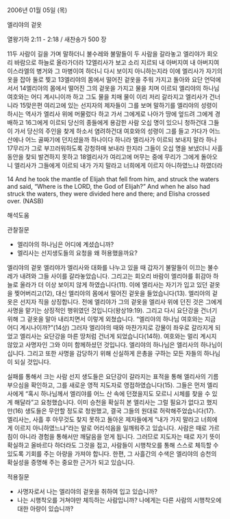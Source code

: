 2006년 01월 05일 (목)

엘리야의 겉옷



열왕기하 2:11 - 2:18 / 새찬송가 500 장


11두 사람이 길을 가며 말하더니 불수레와 불말들이 두 사람을 갈라놓고 엘리야가 회오리 바람으로 하늘로 올라가더라 12엘리사가 보고 소리 지르되 내 아버지여 내 아버지여 이스라엘의 병거와 그 마병이여 하더니 다시 보이지 아니하는지라 이에 엘리사가 자기의 옷을 잡아 둘로 찢고 13엘리야의 몸에서 떨어진 겉옷을 주워 가지고 돌아와 요단 언덕에 서서 14엘리야의 몸에서 떨어진 그의 겉옷을 가지고 물을 치며 이르되 엘리야의 하나님 여호와는 어디 계시니이까 하고 그도 물을 치매 물이 이리 저리 갈라지고 엘리사가 건너니라 15맞은편 여리고에 있는 선지자의 제자들이 그를 보며 말하기를 엘리야의 성령이 하시는 역사가 엘리사 위에 머물렀다 하고 가서 그에게로 나아가 땅에 엎드려 그에게 경배하고 16그에게 이르되 당신의 종들에게 용감한 사람 오십 명이 있으니 청하건대 그들이 가서 당신의 주인을 찾게 하소서 염려하건대 여호와의 성령이 그를 들고 가다가 어느 산에나 어느 골짜기에 던지셨을까 하나이다 하니라 엘리사가 이르되 보내지 말라 하나 17무리가 그로 부끄러워하도록 강청하매 보내라 한지라 그들이 오십 명을 보냈더니 사흘 동안을 찾되 발견하지 못하고 18엘리사가 여리고에 머무는 중에 무리가 그에게 돌아오니 엘리사가 그들에게 이르되 내가 가지 말라고 너희에게 이르지 아니하였느냐 하였더라 

14 And he took the mantle of Elijah that fell from him, and struck the waters and said, “Where is the LORD, the God of Elijah?” And when he also had struck the waters, they were divided here and there; and Elisha crossed over. (NASB)

해석도움





관찰질문 
- 엘리야의 하나님은 어디에 계셨습니까? 
- 엘리사는 선지생도들의 요청을 왜 허용했을까요? 


엘리야의 겉옷 
엘리야가 엘리사와 대화를 나누고 있을 때 갑자기 불말들이 이끄는 불수레가 내려와 그들 사이를 갈라놓았습니다. 그리고는 회오리 바람이 엘리야를 휘감아 하늘로 올라가 더 이상 보이지 않게 하였습니다(11). 이에 엘리사는 자기가 입고 있던 겉옷을 찢어버리고(12), 대신 엘리야의 몸에서 떨어진 겉옷을 들었습니다(13). 엘리야의 겉옷은 선지자 직을 상징합니다. 전에 엘리야가 그의 겉옷을 엘리사 위에 던진 것은 그에게 사명을 맡기는 상징적인 행위였던 것입니다(왕상19:19). 그리고 다시 요단강을 건너기 위해 그 겉옷을 말아 내리치면서 이렇게 외쳤습니다. “엘리야의 하나님 여호와는 지금 어디 계시나이까?”(14상) 그러자 엘리야의 때와 마찬가지로 강물이 좌우로 갈라지게 되었고 엘리사는 요단강을 마른 땅처럼 건너게 되었습니다(14하). 여호와는 멀리 계시지 않았고 사명자인 그와 이미 함께하셨던 것입니다. 엘리야의 하나님은 엘리사의 하나님이십니다. 그리고 또한 사명을 감당하기 위해 신실하게 은총을 구하는 모든 자들의 하나님이 되실 것입니다. 

실패를 통해서 크는 사람 
선지 생도들은 요단강이 갈라지는 표적을 통해 엘리사의 기름 부으심을 확인하고, 그를 새로운 영적 지도자로 영접하였습니다(15). 그들은 먼저 엘리사에게 “혹시 하나님께서 엘리야를 어느 산 속에 던졌을지도 모르니 시체를 찾을 수 있게 해달라”고 요청했습니다. 이미 승천을 확실히 본 엘리사는 그럴 필요가 없다고 했지만(16) 생도들은 무안할 정도로 청원했고, 결국 그들의 원대로 허락해주었습니다(17). 엘리사는, 사흘 후 아무것도 찾지 못하고 돌아온 제자들에게 “내가 가지 말라고 너희에게 이르지 아니하였느냐”라는 말로 어리석음을 일깨워주고 있습니다. 사람은 때로 가르침이 아니라 경험을 통해서만 깨달음을 얻게 됩니다. 그러므로 지도자는 때로 자기 뜻이 확실하고 올바르다 하더라도 그것을 접고, 사람들이 시행착오를 통해 스스로 체득할 수 있도록 기회를 주는 아량을 가져야 합니다. 한편, 그 사흘간의 수색은 엘리야의 승천의 확실성을 증명해 주는 중요한 근거가 되고 있습니다. 


적용질문 
-  사명자로서 나는 엘리야의 겉옷을 취하여 입고 있습니까? 
- 나는 시행착오를 거쳐야만 체득하는 사람입니까? 나에게는 다른 사람의 시행착오에 대한 아량이 있습니까?